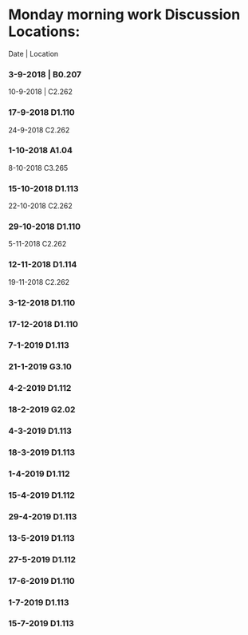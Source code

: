 # Monday morning work Discussion Locations: 


Date | Location  
### 3-9-2018	| B0.207  
10-9-2018	| C2.262  
### 17-9-2018	D1.110  
24-9-2018 C2.262  
### 1-10-2018	A1.04  
8-10-2018 C3.265  
### 15-10-2018	D1.113  
22-10-2018 C2.262  
### 29-10-2018	D1.110  
5-11-2018 C2.262  
### 12-11-2018	D1.114  
19-11-2018 C2.262  
### 3-12-2018	D1.110  
### 17-12-2018	D1.110  
### 7-1-2019	D1.113  
### 21-1-2019	G3.10
### 4-2-2019	D1.112
### 18-2-2019	G2.02
### 4-3-2019	D1.113
### 18-3-2019	D1.113
### 1-4-2019	D1.112
### 15-4-2019	D1.112
### 29-4-2019	D1.113
### 13-5-2019	D1.113
### 27-5-2019	D1.112
### 17-6-2019	D1.110
### 1-7-2019	D1.113
### 15-7-2019	D1.113
